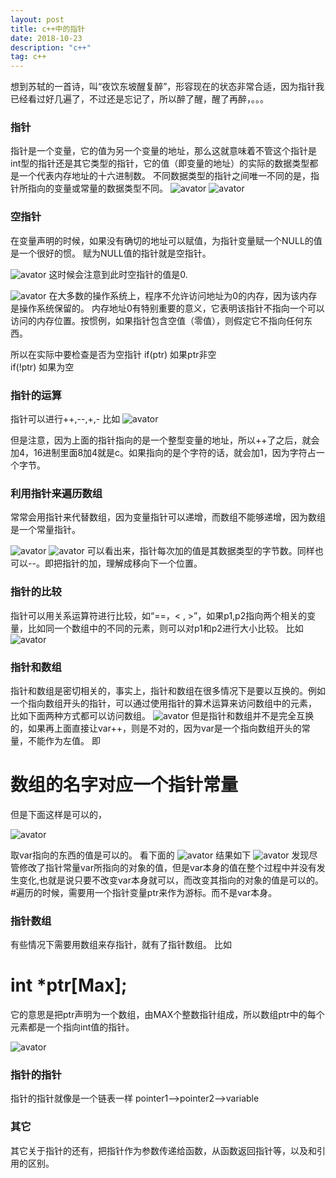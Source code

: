 ```yaml
---
layout: post
title: c++中的指针
date: 2018-10-23
description: "c++"
tag: c++
---
```

想到苏轼的一首诗，叫“夜饮东坡醒复醉”，形容现在的状态非常合适，因为指针我已经看过好几遍了，不过还是忘记了，所以醉了醒，醒了再醉，。。。
### 指针
指针是一个变量，它的值为另一个变量的地址，那么这就意味着不管这个指针是int型的指针还是其它类型的指针，它的值（即变量的地址）的实际的数据类型都是一个代表内存地址的十六进制数。
不同数据类型的指针之间唯一不同的是，指针所指向的变量或常量的数据类型不同。
![avator](/images/pointer1.png)
![avator](/images/pointer2.png)

### 空指针
在变量声明的时候，如果没有确切的地址可以赋值，为指针变量赋一个NULL的值是一个很好的惯。
赋为NULL值的指针就是空指针。

![avator](/images/pointer3.png)
这时候会注意到此时空指针的值是0.

![avator](/images/pointer4.png)
在大多数的操作系统上，程序不允许访问地址为0的内存，因为该内存是操作系统保留的。
内存地址0有特别重要的意义，它表明该指针不指向一个可以访问的内存位置。按惯例，如果指针包含空值（零值），则假定它不指向任何东西。

所以在实际中要检查是否为空指针
if(ptr)  如果ptr非空  
if(!ptr)  如果为空
### 指针的运算
指针可以进行++,--,+,-
比如
![avator](/images/pointer5.png)

但是注意，因为上面的指针指向的是一个整型变量的地址，所以++了之后，就会加4，16进制里面8加4就是c。如果指向的是个字符的话，就会加1，因为字符占一个字节。
### 利用指针来遍历数组
常常会用指针来代替数组，因为变量指针可以递增，而数组不能够递增，因为数组是一个常量指针。

![avator](/images/pointer6.png)
![avator](/images/pointer7.png)
可以看出来，指针每次加的值是其数据类型的字节数。同样也可以--。即把指针的加，理解成移向下一个位置。
### 指针的比较
指针可以用关系运算符进行比较，如“==，< , >”，如果p1,p2指向两个相关的变量，比如同一个数组中的不同的元素，则可以对p1和p2进行大小比较。
比如
![avator](/images/pointer8.png)
### 指针和数组
指针和数组是密切相关的，事实上，指针和数组在很多情况下是要以互换的。例如一个指向数组开头的指针，可以通过使用指针的算术运算来访问数组中的元素，
比如下面两种方式都可以访问数组。
![avator](/images/pointer9.png)
但是指针和数组并不是完全互换的，如果再上面直接让var++，则是不对的，因为var是一个指向数组开头的常量，不能作为左值。
即
# 数组的名字对应一个指针常量
但是下面这样是可以的，

![avator](/images/pointer10.png)

取var指向的东西的值是可以的。
看下面的
![avator](/images/pointer11.png)
结果如下
![avator](/images/pointer12.png)
发现尽管修改了指针常量var所指向的对象的值，但是var本身的值在整个过程中并没有发生变化,也就是说只要不改变var本身就可以，而改变其指向的对象的值是可以的。
#遍历的时候，需要用一个指针变量ptr来作为游标。而不是var本身。
### 指针数组
有些情况下需要用数组来存指针，就有了指针数组。
比如 
# int *ptr[Max];
它的意思是把ptr声明为一个数组，由MAX个整数指针组成，所以数组ptr中的每个元素都是一个指向int值的指针。

![avator](/images/pointer13.png)

### 指针的指针
指针的指针就像是一个链表一样
pointer1-->pointer2-->variable
### 其它
其它关于指针的还有，把指针作为参数传递给函数，从函数返回指针等，以及和引用的区别。
